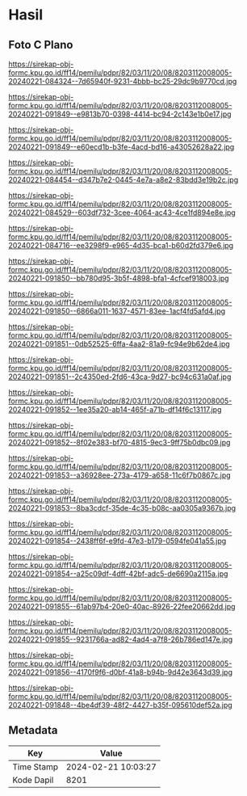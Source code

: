 # Hasil

## Foto C Plano

https://sirekap-obj-formc.kpu.go.id/ff14/pemilu/pdpr/82/03/11/20/08/8203112008005-20240221-084324--7d65940f-9231-4bbb-bc25-29dc9b9770cd.jpg

https://sirekap-obj-formc.kpu.go.id/ff14/pemilu/pdpr/82/03/11/20/08/8203112008005-20240221-091849--e9813b70-0398-4414-bc94-2c143e1b0e17.jpg

https://sirekap-obj-formc.kpu.go.id/ff14/pemilu/pdpr/82/03/11/20/08/8203112008005-20240221-091849--e60ecd1b-b3fe-4acd-bd16-a43052628a22.jpg

https://sirekap-obj-formc.kpu.go.id/ff14/pemilu/pdpr/82/03/11/20/08/8203112008005-20240221-084454--d347b7e2-0445-4e7a-a8e2-83bdd3e19b2c.jpg

https://sirekap-obj-formc.kpu.go.id/ff14/pemilu/pdpr/82/03/11/20/08/8203112008005-20240221-084529--603df732-3cee-4064-ac43-4ce1fd894e8e.jpg

https://sirekap-obj-formc.kpu.go.id/ff14/pemilu/pdpr/82/03/11/20/08/8203112008005-20240221-084716--ee3298f9-e965-4d35-bca1-b60d2fd379e6.jpg

https://sirekap-obj-formc.kpu.go.id/ff14/pemilu/pdpr/82/03/11/20/08/8203112008005-20240221-091850--bb780d95-3b5f-4898-bfa1-4cfcef918003.jpg

https://sirekap-obj-formc.kpu.go.id/ff14/pemilu/pdpr/82/03/11/20/08/8203112008005-20240221-091850--6866a011-1637-4571-83ee-1acf4fd5afd4.jpg

https://sirekap-obj-formc.kpu.go.id/ff14/pemilu/pdpr/82/03/11/20/08/8203112008005-20240221-091851--0db52525-6ffa-4aa2-81a9-fc94e9b62de4.jpg

https://sirekap-obj-formc.kpu.go.id/ff14/pemilu/pdpr/82/03/11/20/08/8203112008005-20240221-091851--2c4350ed-2fd6-43ca-9d27-bc94c631a0af.jpg

https://sirekap-obj-formc.kpu.go.id/ff14/pemilu/pdpr/82/03/11/20/08/8203112008005-20240221-091852--1ee35a20-ab14-465f-a71b-df14f6c13117.jpg

https://sirekap-obj-formc.kpu.go.id/ff14/pemilu/pdpr/82/03/11/20/08/8203112008005-20240221-091852--8f02e383-bf70-4815-9ec3-9ff75b0dbc09.jpg

https://sirekap-obj-formc.kpu.go.id/ff14/pemilu/pdpr/82/03/11/20/08/8203112008005-20240221-091853--a36928ee-273a-4179-a658-11c6f7b0867c.jpg

https://sirekap-obj-formc.kpu.go.id/ff14/pemilu/pdpr/82/03/11/20/08/8203112008005-20240221-091853--8ba3cdcf-35de-4c35-b08c-aa0305a9367b.jpg

https://sirekap-obj-formc.kpu.go.id/ff14/pemilu/pdpr/82/03/11/20/08/8203112008005-20240221-091854--2438ff6f-e9fd-47e3-b179-0594fe041a55.jpg

https://sirekap-obj-formc.kpu.go.id/ff14/pemilu/pdpr/82/03/11/20/08/8203112008005-20240221-091854--a25c09df-4dff-42bf-adc5-de6690a2115a.jpg

https://sirekap-obj-formc.kpu.go.id/ff14/pemilu/pdpr/82/03/11/20/08/8203112008005-20240221-091855--61ab97b4-20e0-40ac-8926-22fee20662dd.jpg

https://sirekap-obj-formc.kpu.go.id/ff14/pemilu/pdpr/82/03/11/20/08/8203112008005-20240221-091855--9231766a-ad82-4ad4-a7f8-26b786ed147e.jpg

https://sirekap-obj-formc.kpu.go.id/ff14/pemilu/pdpr/82/03/11/20/08/8203112008005-20240221-091856--4170f9f6-d0bf-41a8-b94b-9d42e3643d39.jpg

https://sirekap-obj-formc.kpu.go.id/ff14/pemilu/pdpr/82/03/11/20/08/8203112008005-20240221-091848--4be4df39-48f2-4427-b35f-095610def52a.jpg


## Metadata

| Key        | Value               |
| ---------- | ------------------- |
| Time Stamp | 2024-02-21 10:03:27 |
| Kode Dapil | 8201                |



